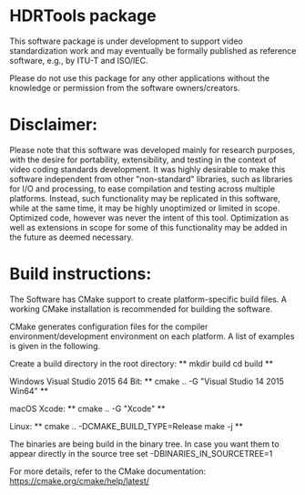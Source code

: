 HDRTools package
================
This software package is under development to support 
video standardization work and may eventually be formally 
published as reference software, e.g., by ITU-T and ISO/IEC. 

Please do not use this package for any other applications without 
the knowledge or permission from the software owners/creators.

Disclaimer:
===========
Please note that this software was developed mainly for research purposes, with 
the desire for portability, extensibility, and testing in the context of video
coding standards development. It was highly desirable to make this software 
independent from other "non-standard" libraries, such as libraries for I/O and
processing, to ease compilation and testing across multiple platforms. Instead, 
such functionality may be replicated in this software, while at the same time, 
it may be highly unoptimized or limited in scope. Optimized code, however was
never the intent of this tool. Optimization as well as extensions in scope for
some of this functionality may be added in the future as deemed necessary.

Build instructions:
===================
The Software has CMake support to create platform-specific build files. A working CMake installation is recommended for building the software.

CMake generates configuration files for the compiler environment/development environment on each platform. A list of examples is given in the following.

Create a build directory in the root directory:
**
mkdir build
cd build
**

Windows Visual Studio 2015 64 Bit:
**
cmake ..  -G "Visual Studio 14 2015 Win64"
**

macOS Xcode:
**
cmake .. -G "Xcode"
**

Linux:
**
cmake .. -DCMAKE_BUILD_TYPE=Release
make -j
**

The binaries are being build in the binary tree. In case you want them to appear directly in the source tree set -DBINARIES_IN_SOURCETREE=1

For more details, refer to the CMake documentation: https://cmake.org/cmake/help/latest/
